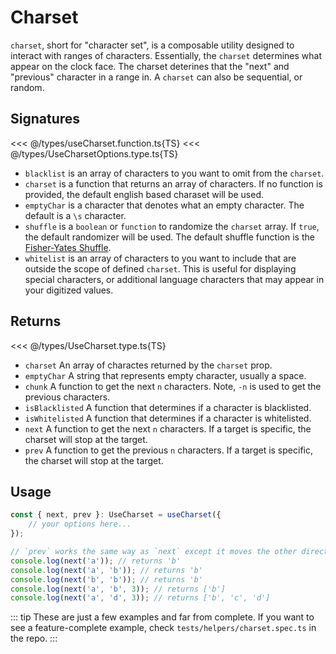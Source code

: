# Charset

`charset`, short for "character set", is a composable utility designed to interact with ranges of characters. Essentially, the `charset` determines what appear on the clock face. The charset deterines that the "next" and "previous" character in a range in. A `charset` can also be sequential, or random.

## Signatures

<<< @/types/useCharset.function.ts{TS}
<<< @/types/UseCharsetOptions.type.ts{TS}

- `blacklist` is an array of characters to you want to omit from the `charset`.
- `charset` is a function that returns an array of characters. If no function is provided, the default english based charaset will be used.
- `emptyChar` is a character that denotes what an empty character. The default is a `\s` character.
- `shuffle` is a `boolean` or `function` to randomize the `charset` array. If `true`, the default randomizer will be used. The default shuffle function is the [Fisher-Yates Shuffle](https://en.wikipedia.org/wiki/Fisher%E2%80%93Yates_shuffle). 
- `whitelist` is an array of characters to you want to include that are outside the scope of defined `charset`. This is useful for displaying special characters, or additional language characters that may appear in your digitized values.

## Returns

<<< @/types/UseCharset.type.ts{TS}

- `charset` An array of charactes returned by the `charset` prop.
- `emptyChar` A string that represents empty character, usually a space.
- `chunk` A function to get the next `n` characters. Note, `-n` is used to get the previous characters.
- `isBlacklisted` A function that determines if a character is blacklisted.
- `isWhitelisted` A function that determines if a character is whitelisted.
- `next` A function to get the next `n` characters. If a target is specific, the charset will stop at the target.
- `prev` A function to get the previous `n` characters. If a target is specific, the charset will stop at the target.


## Usage

```ts
const { next, prev }: UseCharset = useCharset({
    // your options here...
});

// `prev` works the same way as `next` except it moves the other direction.
console.log(next('a')); // returns 'b'
console.log(next('a', 'b')); // returns 'b'
console.log(next('b', 'b')); // returns 'b'
console.log(next('a', 'b', 3)); // returns ['b']
console.log(next('a', 'd', 3)); // returns ['b', 'c', 'd']
```

::: tip
These are just a few examples and far from complete. If you want to see a feature-complete example, check `tests/helpers/charset.spec.ts` in the repo.
:::
